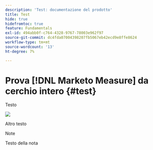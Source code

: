 ```yaml
---
description: 'Test: documentazione del prodotto'
title: Test
hide: true
hidefromtoc: true
feature: Fundamentals
exl-id: 494abb0f-c764-4328-9767-78003e962f97
source-git-commit: dc4fda07004398207fb5067eb42ecd9e8ffe8624
workflow-type: tm+mt
source-wordcount: '13'
ht-degree: 7%

---
```


# Prova [!DNL Marketo Measure] da cerchio intero {#test}

Testo

![](assets/drilldown_3.gif)

Altro testo

>[!NOTE]
>
>Testo della nota
